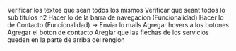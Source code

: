 Verificar los textos que sean todos los mismos
Verificar que seant todos lo sub titulos h2 
Hacer lo de la barra de navegacion (Funcionalidad)
Hacer lo de Contacto (Funcionalidad) -> Enviar lo mails
Agregar hovers a los botones
Agregar el boton de contacto
Areglar que las flechas de los servicios queden en la parte de arriba del renglon 